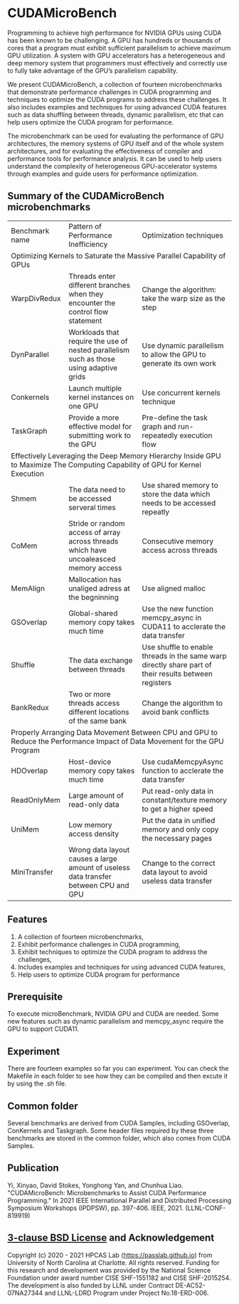 
# CUDAMicroBench

Programming to achieve high performance for NVIDIA GPUs using CUDA has been known to be challenging. A GPU has hundreds or thousands of cores that a program
must exhibit sufficient parallelism to achieve maximum GPU utilization. A system with GPU accelerators has a heterogeneous and deep memory system that programmers must effectively and correctly use to fully take advantage of the GPU’s parallelism capability. 

We present CUDAMicroBench, a collection of fourteen microbenchmarks that demonstrate performance challenges in CUDA programming and techniques to optimize
the CUDA programs to address these challenges. It also includes examples and techniques for using advanced CUDA features such as data shuffling between threads, dynamic parallelism, etc that can help users optimize the CUDA program for performance. 

The microbenchmark can be used for evaluating the performance of GPU architectures, the memory systems of GPU itself and of the whole system architectures, and for evaluating the effectiveness of compiler and performance tools for performance analysis. It can be used to help users understand the complexity of heterogeneous GPU-accelerator systems through examples and guide users for performance optimization.

## Summary of the CUDAMicroBench microbenchmarks
<table>
   <tr>
      <td>Benchmark name</td>
      <td>Pattern of Performance Inefficiency</td>
      <td>Optimization techniques</td>
   </tr>
   <tr>
      <td colspan="3">Optimizing Kernels to Saturate the Massive Parallel Capability of GPUs</td>
   </tr>
   <tr>
      <td>WarpDivRedux</td>
      <td>Threads enter different branches when they encounter the control flow statement</td>
      <td>Change the algorithm: take the warp size as the step</td>
   </tr>
   <tr>
      <td>DynParallel</td>
      <td>Workloads that require the use of nested parallelism such as those using adaptive grids</td>
      <td>Use dynamic parallelism to allow the GPU to generate its own work</td>
   </tr>
   <tr>
      <td>Conkernels</td>
      <td>Launch multiple kernel instances on one GPU</td>
      <td>Use concurrent kernels technique</td>
   </tr>
   <tr>
      <td>TaskGraph</td>
      <td>Provide a more effective model for submitting work to the GPU</td>
      <td>Pre-define the task graph and run-repeatedly execution flow</td>
   </tr>
   <tr>
      <td colspan="3">Effectively Leveraging the Deep Memory Hierarchy Inside GPU to Maximize The Computing Capability of GPU for Kernel Execution</td>
   </tr>
   <tr>
      <td>Shmem</td>
      <td>The data need to be accessed serveral times</td>
      <td>Use shared memory to store the data which needs to be accessed repeatly</td>
   </tr>
   <tr>
      <td>CoMem</td>
      <td>Stride or random access of array across threads which have uncoaleasced memory access</td>
      <td>Consecutive memory access across threads</td>
   </tr>
   <tr>
      <td>MemAlign</td>
      <td>Mallocation has unaliged adress at the begninning</td>
      <td>Use aligned malloc</td>
   </tr>
   <tr>
      <td>GSOverlap</td>
      <td>Global-shared memory copy takes much time</td>
      <td>Use the new function memcpy_async in CUDA11 to acclerate the data transfer</td>
   </tr>
   <tr>
      <td>Shuffle</td>
      <td>The data exchange between threads</td>
      <td>Use shuffle to enable threads in the same warp directly share part of their results between registers</td>
   </tr>
   <tr>
      <td>BankRedux</td>
      <td>Two or more threads access different locations of the same bank</td>
      <td>Change the algorithm to avoid bank conflicts</td>
   </tr>
   <tr>
      <td colspan="3">Properly Arranging Data Movement Between CPU and GPU to Reduce the Performance Impact of Data Movement for the GPU Program</td>
   </tr>
   <tr>
      <td>HDOverlap</td>
      <td>Host-device memory copy takes much time</td>
      <td>Use cudaMemcpyAsync function to acclerate the data transfer</td>
   </tr>
   <tr>
      <td>ReadOnlyMem</td>
      <td>Large amount of read-only data</td>
      <td>Put read-only data in constant/texture memory to get a higher speed</td>
   </tr>
   <tr>
      <td>UniMem</td>
      <td>Low memory access density</td>
      <td>Put the data in unified memory and only copy the necessary pages</td>
   </tr>
   <tr>
      <td>MiniTransfer</td>
      <td>Wrong data layout causes a large amount of useless data transfer between CPU and GPU</td>
      <td>Change to the correct data layout to avoid useless data transfer</td>
   </tr>
</table>

## Features
 1. A collection of fourteen microbenchmarks,
 1. Exhibit performance challenges in CUDA programming,
 1. Exhibit techniques to optimize the CUDA program to address the challenges,
 1. Includes examples and techniques for using advanced CUDA features,
 1. Help users to optimize CUDA program for performance

## Prerequisite
To execute microBenchmark, NVIDIA GPU and CUDA are needed. Some new features such as dynamic parallelism and memcpy_async require the GPU to support CUDA11.
    
## Experiment
There are fourteen examples so far you can experiment. You can check the Makefile in each folder to see how they can be compiled and then excute it by using the .sh file.

## Common folder

Several benchmarks are derived from CUDA Samples, including GSOverlap, ConKernels and Taskgraph. Some header files required by these three benchmarks are stored in the common folder, which also comes from CUDA Samples.

## Publication

Yi, Xinyao, David Stokes, Yonghong Yan, and Chunhua Liao. "CUDAMicroBench: Microbenchmarks to Assist CUDA Performance Programming." In 2021 IEEE International Parallel and Distributed Processing Symposium Workshops (IPDPSW), pp. 397-406. IEEE, 2021.  (LLNL-CONF-819919) 

## [3-clause BSD License](LICENSE_BSD.txt) and Acknowledgement
Copyright (c) 2020 - 2021 HPCAS Lab (https://passlab.github.io) 
from University of North Carolina at Charlotte. All rights reserved. Funding for this research and 
development was provided by the National Science Foundation 
under award number CISE SHF-1551182 and CISE SHF-2015254. The development is also funded by LLNL under Contract DE-AC52-07NA27344 and LLNL-LDRD Program under Project No.18-ERD-006.



